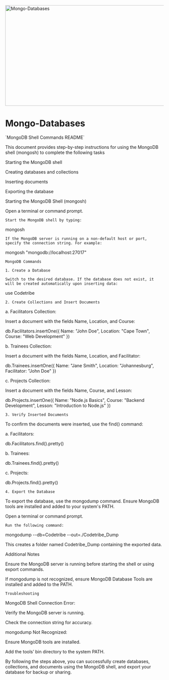<img src="https://socialify.git.ci/Nokwanda2000/Mongo-Databases/image?language=1&owner=1&name=1&stargazers=1&theme=Light" alt="Mongo-Databases" width="640" height="320" />

<h1>Mongo-Databases</h1>
`MongoDB Shell Commands README`


<p>This document provides step-by-step instructions for using the MongoDB shell (mongosh) to complete the following tasks</p>

Starting the MongoDB shell

Creating databases and collections

Inserting documents

Exporting the database

Starting the MongoDB Shell (mongosh)

Open a terminal or command prompt.



`Start the MongoDB shell by typing:`

mongosh

`If the MongoDB server is running on a non-default host or port, specify the connection string. For example:`

mongosh "mongodb://localhost:27017"

`MongoDB Commands`

`1. Create a Database`

`Switch to the desired database. If the database does not exist, it will be created automatically upon inserting data:`

use Codetribe

`2. Create Collections and Insert Documents`

a. Facilitators Collection:

Insert a document with the fields Name, Location, and Course:

db.Facilitators.insertOne({
  Name: "John Doe",
  Location: "Cape Town",
  Course: "Web Development"
})

b. Trainees Collection:

Insert a document with the fields Name, Location, and Facilitator:

db.Trainees.insertOne({
  Name: "Jane Smith",
  Location: "Johannesburg",
  Facilitator: "John Doe"
})

c. Projects Collection:

Insert a document with the fields Name, Course, and Lesson:

db.Projects.insertOne({
  Name: "Node.js Basics",
  Course: "Backend Development",
  Lesson: "Introduction to Node.js"
})

`3. Verify Inserted Documents`

To confirm the documents were inserted, use the find() command:

a. Facilitators:

db.Facilitators.find().pretty()

b. Trainees:

db.Trainees.find().pretty()

c. Projects:

db.Projects.find().pretty()

`4. Export the Database`

To export the database, use the mongodump command. Ensure MongoDB tools are installed and added to your system's PATH.

Open a terminal or command prompt.

`Run the following command:`

mongodump --db=Codetribe --out=./Codetribe_Dump

This creates a folder named Codetribe_Dump containing the exported data.

Additional Notes

Ensure the MongoDB server is running before starting the shell or using export commands.

If mongodump is not recognized, ensure MongoDB Database Tools are installed and added to the PATH.

`Troubleshooting`

MongoDB Shell Connection Error:

Verify the MongoDB server is running.

Check the connection string for accuracy.

mongodump Not Recognized:

Ensure MongoDB tools are installed.

Add the tools’ bin directory to the system PATH.

By following the steps above, you can successfully create databases, collections, and documents using the MongoDB shell, and export your database for backup or sharing.

